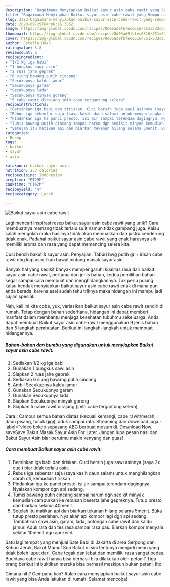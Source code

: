 ```yaml
---
description: "Bagaimana Menyiapkan Baikut sayur asin cabe rawit yang Sempurna"
title: "Bagaimana Menyiapkan Baikut sayur asin cabe rawit yang Sempurna"
slug: 3383-bagaimana-menyiapkan-baikut-sayur-asin-cabe-rawit-yang-sempurna
date: 2020-09-29T04:06:16.385Z
image: https://img-global.cpcdn.com/recipes/0d05ad9fbfec0516/751x532cq70/baikut-sayur-asin-cabe-rawit-foto-resep-utama.jpg
thumbnail: https://img-global.cpcdn.com/recipes/0d05ad9fbfec0516/751x532cq70/baikut-sayur-asin-cabe-rawit-foto-resep-utama.jpg
cover: https://img-global.cpcdn.com/recipes/0d05ad9fbfec0516/751x532cq70/baikut-sayur-asin-cabe-rawit-foto-resep-utama.jpg
author: Estelle Dean
ratingvalue: 3.8
reviewcount: 6
recipeingredient:
- "1/2 kg iga babi"
- "1 bungkus sawi asin"
- "2 ruas jahe geprek"
- "6 siung bawang putih cincang"
- "Secukupnya kaldu jamur"
- "Secukupnya garam"
- "Secukupnya lada"
- "Secukupnya minyak goreng"
- "5 cabe rawit dirajang jmlh cabe tergantung selera"
recipeinstructions:
- "Bersihkan iga babi dan tiriskan. Cuci bersih juga sawi asinnya (saya 2x cuci) biar tidak terlalu asin."
- "Rebus iga sebentar saja (saya kasih daun salam) untuk menghilangkan darah dll, kemudian tiriskan"
- "Pindahkan iga ke panci presto, isi air sampai terendam dagingnya. Nyalakan kompor dgn api sedang."
- "Tumis bawang putih cincang sampai harum dgn sedikit minyak kemudian campurkan ke rebusan beserta jahe gepreknya. Tutup presto dan biarkan selama 40menit."
- "Setelah itu matikan api dan biarkan tekanan hilang selama 5menit. Buka tutup presto perlahan. Nyalakan api kompor lagi dgn api sedang. Tambahkan sawi asin, garam, lada, potongan cabe rawit dan kaldu jamur. Aduk rata dan tes rasa sampai rasa pas. Biarkan kompor menyala sekitar 10menit dgn api kecil."
categories:
- Resep
tags:
- baikut
- sayur
- asin

katakunci: baikut sayur asin 
nutrition: 233 calories
recipecuisine: Indonesian
preptime: "PT29M"
cooktime: "PT42M"
recipeyield: "4"
recipecategory: Lunch

---
```



![Baikut sayur asin cabe rawit](https://img-global.cpcdn.com/recipes/0d05ad9fbfec0516/751x532cq70/baikut-sayur-asin-cabe-rawit-foto-resep-utama.jpg)

Lagi mencari inspirasi resep baikut sayur asin cabe rawit yang unik? Cara membuatnya memang tidak terlalu sulit namun tidak gampang juga. Kalau salah mengolah maka hasilnya tidak akan memuaskan dan justru cenderung tidak enak. Padahal baikut sayur asin cabe rawit yang enak harusnya sih memiliki aroma dan rasa yang dapat memancing selera kita.

Cuci bersih bakut &amp; sayur asin. Penyajian: Taburi bwg putih gr + irisan cabe rawit dng kcp asin. Ikan bawal bintang masak sayur asin.

Banyak hal yang sedikit banyak mempengaruhi kualitas rasa dari baikut sayur asin cabe rawit, pertama dari jenis bahan, kedua pemilihan bahan segar sampai cara membuat dan menghidangkannya. Tak perlu pusing kalau hendak menyiapkan baikut sayur asin cabe rawit enak di mana pun anda berada, karena asal sudah tahu triknya maka hidangan ini mampu jadi sajian spesial.


Nah, kali ini kita coba, yuk, variasikan baikut sayur asin cabe rawit sendiri di rumah. Tetap dengan bahan sederhana, hidangan ini dapat memberi manfaat dalam membantu menjaga kesehatan tubuhmu sekeluarga. Anda dapat membuat Baikut sayur asin cabe rawit menggunakan 9 jenis bahan dan 5 langkah pembuatan. Berikut ini langkah-langkah untuk membuat hidangannya.

<!--inarticleads1-->

##### Bahan-bahan dan bumbu yang digunakan untuk menyiapkan Baikut sayur asin cabe rawit:

1. Sediakan 1/2 kg iga babi
1. Gunakan 1 bungkus sawi asin
1. Siapkan 2 ruas jahe geprek
1. Sediakan 6 siung bawang putih cincang
1. Ambil Secukupnya kaldu jamur
1. Gunakan Secukupnya garam
1. Gunakan Secukupnya lada
1. Siapkan Secukupnya minyak goreng
1. Siapkan 5 cabe rawit dirajang (jmlh cabe tergantung selera)


Cara : Campur semua bahan diatas (kecuali kemangi, cabe rawit/merah, daun pisang, tusuk gigi), aduk sampai rata. Streaming dan download juga -label=&#34;video bokep sepasang ABG berbuat mesum di. Download Now. saveSave Bakut Masak Sayur Asin For Later. Jangan lupa pesan nasi dan Bakut Sayur Asin biar perutmu makin kenyang dan puas! 

<!--inarticleads2-->

##### Cara membuat Baikut sayur asin cabe rawit:

1. Bersihkan iga babi dan tiriskan. Cuci bersih juga sawi asinnya (saya 2x cuci) biar tidak terlalu asin.
1. Rebus iga sebentar saja (saya kasih daun salam) untuk menghilangkan darah dll, kemudian tiriskan
1. Pindahkan iga ke panci presto, isi air sampai terendam dagingnya. Nyalakan kompor dgn api sedang.
1. Tumis bawang putih cincang sampai harum dgn sedikit minyak kemudian campurkan ke rebusan beserta jahe gepreknya. Tutup presto dan biarkan selama 40menit.
1. Setelah itu matikan api dan biarkan tekanan hilang selama 5menit. Buka tutup presto perlahan. Nyalakan api kompor lagi dgn api sedang. Tambahkan sawi asin, garam, lada, potongan cabe rawit dan kaldu jamur. Aduk rata dan tes rasa sampai rasa pas. Biarkan kompor menyala sekitar 10menit dgn api kecil.


Satu lagi tempat yang menjual Sate Babi di Jakarta di area Serpong dan Kebon Jeruk, Bakut Mumu! Sop Bakut di sini tentunya menjadi menu yang tidak boleh luput dari. Cabe tegak dan lebat dan memiliki rasa sangat pedas. Budidaya cabe rawit hanya bisa berhasil bila dilakukan oleh petani? Tiga orang berikut ini buktikan mereka bisa berhasil meskipun bukan petani, lho. 

Gimana nih? Gampang kan? Itulah cara menyiapkan baikut sayur asin cabe rawit yang bisa Anda lakukan di rumah. Selamat mencoba!
